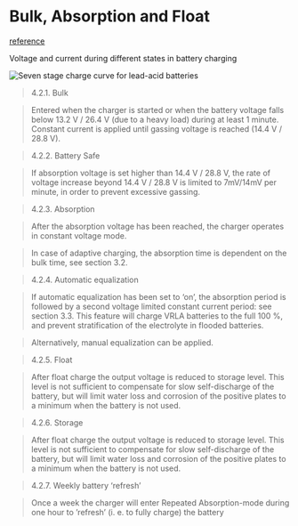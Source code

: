 # Bulk, Absorption and Float

[reference](https://www.victronenergy.com/media/pg/Skylla-IP65/en/operation.html)

Voltage and current during different states in battery charging

![Seven stage charge curve for lead-acid batteries](https://www.victronenergy.com/media/pg/Skylla-IP65/en/image/1652514b3ef574.png)

> 4.2.1. Bulk

> Entered when the charger is started or when the battery voltage falls below 13.2 V / 26.4 V (due to a heavy load) during at least 1 minute. Constant current is applied until gassing voltage is reached (14.4 V / 28.8 V).

> 4.2.2. Battery Safe

> If absorption voltage is set higher than 14.4 V / 28.8 V, the rate of voltage increase beyond 14.4 V / 28.8 V is limited to 7mV/14mV per minute, in order to prevent excessive gassing.

> 4.2.3. Absorption

> After the absorption voltage has been reached, the charger operates in constant voltage mode.

> In case of adaptive charging, the absorption time is dependent on the bulk time, see section 3.2.

> 4.2.4. Automatic equalization

> If automatic equalization has been set to ‘on’, the absorption period is followed by a second voltage limited constant current period: see section 3.3. This feature will charge VRLA batteries to the full 100 %, and prevent stratification of the electrolyte in flooded batteries.

> Alternatively, manual equalization can be applied.

> 4.2.5. Float

> After float charge the output voltage is reduced to storage level. This level is not sufficient to compensate for slow self-discharge of the battery, but will limit water loss and corrosion of the positive plates to a minimum when the battery is not used.

> 4.2.6. Storage

> After float charge the output voltage is reduced to storage level. This level is not sufficient to compensate for slow self-discharge of the battery, but will limit water loss and corrosion of the positive plates to a minimum when the battery is not used.

> 4.2.7. Weekly battery ‘refresh’

> Once a week the charger will enter Repeated Absorption-mode during one hour to ’refresh’ (i. e. to fully charge) the battery


